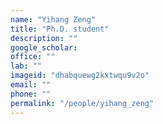 ```yaml
---
name: "Yihang Zeng"
title: "Ph.D. student"
description: ""
google_scholar: 
office: ""
lab: ""
imageid: "dhabquewg2kxtwqu9v2o"
email: ""
phone: ""
permalink: "/people/yihang_zeng"
---
```


